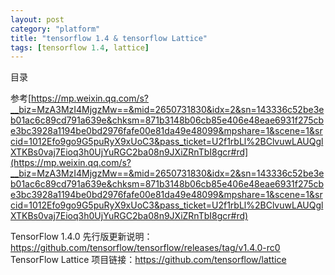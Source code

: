 ```yaml
---
layout: post
category: "platform"
title: "tensorflow 1.4 & tensorflow Lattice"
tags: [tensorflow 1.4, lattice]
---
```


目录

<!-- TOC -->


<!-- /TOC -->

参考[https://mp.weixin.qq.com/s?__biz=MzA3MzI4MjgzMw==&mid=2650731830&idx=2&sn=143336c52be3eb01ac6c89cd791a639e&chksm=871b3148b06cb85e406e48eae6931f275cbe3bc3928a1194be0bd2976fafe00e81da49e48099&mpshare=1&scene=1&srcid=1012Efo9go9G5puRyX9xUoC3&pass_ticket=U2f1rbLl%2BClvuwLAUQglXTKBs0vaj7Eioq3h0UjYuRGC2ba08n9JXiZRnTbI8gcr#rd](https://mp.weixin.qq.com/s?__biz=MzA3MzI4MjgzMw==&mid=2650731830&idx=2&sn=143336c52be3eb01ac6c89cd791a639e&chksm=871b3148b06cb85e406e48eae6931f275cbe3bc3928a1194be0bd2976fafe00e81da49e48099&mpshare=1&scene=1&srcid=1012Efo9go9G5puRyX9xUoC3&pass_ticket=U2f1rbLl%2BClvuwLAUQglXTKBs0vaj7Eioq3h0UjYuRGC2ba08n9JXiZRnTbI8gcr#rd)

TensorFlow 1.4.0 先行版更新说明：https://github.com/tensorflow/tensorflow/releases/tag/v1.4.0-rc0
TensorFlow Lattice 项目链接：https://github.com/tensorflow/lattice


